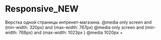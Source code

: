 # Responsive_NEW
Верстка одной страницы интренет-магазина. 
@media only screen and (min-width: 320px)  and (max-width: 767px)
@media only screen and (min-width: 768px) and (max-width: 1023px )
@media 1020px +
